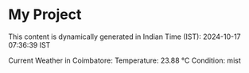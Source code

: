 # My Project

This content is dynamically generated in Indian Time (IST): 2024-10-17 07:36:39 IST


Current Weather in Coimbatore:
Temperature: 23.88 °C
Condition: mist
